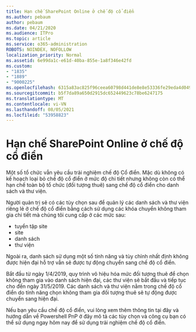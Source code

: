 ```yaml
---
title: Hạn chế SharePoint Online ở chế độ cổ điển
ms.author: pebaum
author: pebaum
ms.date: 04/21/2020
ms.audience: ITPro
ms.topic: article
ms.service: o365-administration
ROBOTS: NOINDEX, NOFOLLOW
localization_priority: Normal
ms.assetid: 6e99da1c-e61d-40ba-855e-1a8f346e42fd
ms.custom:
- "1835"
- "1889"
- "9000225"
ms.openlocfilehash: 6315a83ac825f96ceea60798d441de8e8e53336fe29eda4d0491dd8a6a43b352
ms.sourcegitcommit: b5f7da89a650d2915dc652449623c78be6247175
ms.translationtype: MT
ms.contentlocale: vi-VN
ms.lasthandoff: 08/05/2021
ms.locfileid: "53958823"
---
```

# <a name="restrict-sharepoint-online-to-classic-mode"></a>Hạn chế SharePoint Online ở chế độ cổ điển

Một số tổ chức vẫn yêu cầu trải nghiệm chế độ Cổ điển. Mặc dù không có kế hoạch loại bỏ chế độ cổ điển ở mức độ chi tiết nhưng không còn có thể hạn chế toàn bộ tổ chức (đối tượng thuê) sang chế độ cổ điển cho danh sách và thư viện.

Người quản trị sẽ có các tùy chọn sau để quản lý các danh sách và thư viện riêng lẻ ở chế độ cổ điển bằng cách sử dụng các khóa chuyển không tham gia chi tiết mà chúng tôi cung cấp ở các mức sau:

- tuyển tập site
- site
- danh sách
- thư viện

Ngoài ra, danh sách sử dụng một số tính năng và tùy chỉnh nhất định không được hiện đại hỗ trợ vẫn sẽ được tự động chuyển sang chế độ cổ điển.

Bắt đầu từ ngày 1/4/2019, quy trình vô hiệu hóa mức đối tượng thuê để chọn không tham gia vào danh sách hiện đại, các thư viện sẽ bắt đầu và tiếp tục cho đến ngày 31/5/2019.  Các danh sách và thư viện nằm trong chế độ cổ điển do tính năng chọn không tham gia đối tượng thuê sẽ tự động được chuyển sang hiện đại.

Nếu bạn yêu cầu chế [](https://techcommunity.microsoft.com/t5/Microsoft-SharePoint-Blog/Delivering-SharePoint-modern-experiences/ba-p/315023) độ cổ điển, vui [](https://docs.microsoft.com/sharepoint/dev/transform/modernize-userinterface-lists-and-libraries-optout) lòng xem thêm thông tin tại đây và hướng dẫn về Powershell PnP ở đây mô tả các tùy chọn và công cụ bạn có thể sử dụng ngay hôm nay để sử dụng trải nghiệm chế độ cổ điển.

